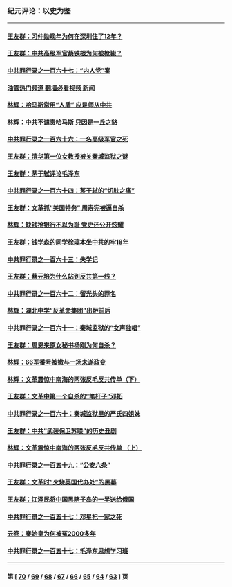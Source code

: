 ### 纪元评论：以史为鉴
---
#### [王友群：习仲勋晚年为何在深圳住了12年？](../../pages/nsc1028/n14098259.md?10200330) 
#### [王友群：中共高级军官蔡铁根为何被枪毙？](../../pages/nsc1028/n14097433.md?10200330) 
#### [中共罪行录之一百六十七：“内人党”案](../../pages/nsc1028/n14096982.md?10200330) 
#### [油管热门频道 翻墙必看视频 新闻](ok?10200330)
#### [林辉：哈马斯常用“人盾” 应是师从中共](../../pages/nsc1028/n14095420.md?10200330) 
#### [林辉：中共不谴责哈马斯 只因是一丘之貉](../../pages/nsc1028/n14094661.md?10200330) 
#### [中共罪行录之一百六十六：一名高级军官之死](../../pages/nsc1028/n14093625.md?10200330) 
#### [王友群：清华第一位女教授被关秦城监狱之谜](../../pages/nsc1028/n14093343.md?10200330) 
#### [王友群：茅于轼评论毛泽东](../../pages/nsc1028/n14092488.md?10200330) 
#### [中共罪行录之一百六十四：茅于轼的“切肤之痛”](../../pages/nsc1028/n14090183.md?10200330) 
#### [王友群：文革抓“美国特务” 周寿宪被逼自杀](../../pages/nsc1028/n14089941.md?10200330) 
#### [林辉：缺钱抢银行不以为耻 党史还公开炫耀](../../pages/nsc1028/n14089054.md?10200330) 
#### [王友群：钱学森的同学徐璋本坐中共的牢18年](../../pages/nsc1028/n14089123.md?10200330) 
#### [中共罪行录之一百六十三：失学记](../../pages/nsc1028/n14087784.md?10200330) 
#### [王友群：蔡元培为什么站到反共第一线？](../../pages/nsc1028/n14086128.md?10200330) 
#### [中共罪行录之一百六十二：留光头的罪名](../../pages/nsc1028/n14083151.md?10200330) 
#### [林辉：湖北中学“反革命集团”出炉前后](../../pages/nsc1028/n14082585.md?10200330) 
#### [中共罪行录之一百六十一：秦城监狱的“女声独唱”](../../pages/nsc1028/n14079090.md?10200330) 
#### [王友群：周恩来原女秘书杨刚为何自杀？](../../pages/nsc1028/n14078084.md?10200330) 
#### [林辉：66军番号被撤与一场未遂政变](../../pages/nsc1028/n14078024.md?10200330) 
#### [林辉：文革震惊中南海的两张反毛反共传单（下）](../../pages/nsc1028/n14076376.md?10200330) 
#### [王友群：文革中第一个自杀的“笔杆子”邓拓](../../pages/nsc1028/n14075736.md?10200330) 
#### [中共罪行录之一百六十：秦城监狱里的严氏四姐妹](../../pages/nsc1028/n14074881.md?10200330) 
#### [王友群：中共“武装保卫苏联”的历史丑剧](../../pages/nsc1028/n14074106.md?10200330) 
#### [林辉：文革震惊中南海的两张反毛反共传单 （上）](../../pages/nsc1028/n14073140.md?10200330) 
#### [中共罪行录之一百五十九：“公安六条”](../../pages/nsc1028/n14071344.md?10200330) 
#### [王友群：文革时“火烧英国代办处”的黑幕](../../pages/nsc1028/n14070603.md?10200330) 
#### [王友群：江泽民将中国黑瞎子岛的一半送给俄国](../../pages/nsc1028/n14069964.md?10200330) 
#### [中共罪行录之一百五十七：邓星杞一家之死](../../pages/nsc1028/n14069475.md?10200330) 
#### [云卷：秦始皇为何被冤2000多年](../../pages/nsc1028/n14068423.md?10200330) 
#### [中共罪行录之一百五十七：毛泽东思想学习班](../../pages/nsc1028/n14067273.md?10200330) 

---
#### 第 [ [70](./70.md?10200330) / [69](./69.md?10200330) / [68](./68.md?10200330) / [67](./67.md?10200330) / [66](./66.md?10200330) / [65](./65.md?10200330) / [64](./64.md?10200330) / [63](./63.md?10200330) ] 页
